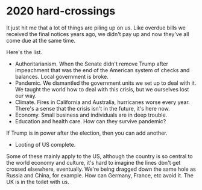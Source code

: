 # 2020 hard-crossings
It just hit me that a lot of things are piling up on us. Like overdue bills we received the final notices years ago, we didn't pay up and now they've all come due at the same time. 

Here's the list.
* Authoritarianism. When the Senate didn't remove Trump after impeachment that was the end of the American system of checks and balances. Local government is broke.
* Pandemic. We dismantled the government units we set up to deal with it. We taught the world how to deal with this crisis, but we ourselves lost our way.
* Climate. Fires in California and Australia, hurricanes worse every year. There's a sense that the crisis isn't in the future, it's here now. 
* Economy. Small business and individuals are in deep trouble.
* Education and health care. How can they survive pandemic?

If Trump is in power after the election, then you can add another.
* Looting of US complete. 

Some of these mainly apply to the US, although the country is so central to the world economy and culture, it's hard to imagine the lines don't get crossed elsewhere, eventually. We're being dragged down the same hole as Russia and China, for example. How can Germany, France, etc avoid it. The UK is in the toilet with us. 

